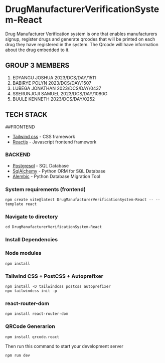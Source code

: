 # DrugManufacturerVerificationSystem-React

Drug Manufacturer Verification system is one that enables manufacturers signup, register drugs and generate qrcodes that will be printed on each drug they have registered in the system. The Qrcode will have information about the drug embedded to it. 

## GROUP 3 MEMBERS 

1. EDYANGU JOSHUA   2023/DCS/DAY/1511
2. BABIRYE POLYN    2023/DCS/DAY/1507
3. LUBEGA JONATHAN  2023/DCS/DAY/0437
4. SSERUNJOJI SAMUEL 2023/DCS/DAY/1080G
5. BUULE KENNETH    2023/DCS/DAY/0252

## TECH STACK 

##FRONTEND
- [Tailwind css](https://) - CSS framework
- [Reactjs](https://) - Javascript frontend framework
### BACKEND
- [Postgresql](https://www.postgresql.org/) - SQL Database 
- [SqlAlchemy](https://www.sqlalchemy.org/) - Python ORM for SQL Database
- [Alembic](https://alembic.sqlalchemy.org/en/latest/) - Python Database Migration Tool

### System requirements (frontend) 


```
npm create vite@latest DrugManufacturerVerificationSystem-React -- --template react

```

### Navigate to directory

```
cd DrugManufacturerVerificationSystem-React
```

### Install Dependencies

### Node modules
```
npm install

```
### Tailwind CSS + PostCSS + Autoprefixer
```
npm install -D tailwindcss postcss autoprefixer
npx tailwindcss init -p
```

### react-router-dom
```
npm install react-router-dom
```

### QRCode Generarion
```
npm install qrcode.react
```

Then run this command to start your development server

```
npm run dev
```
